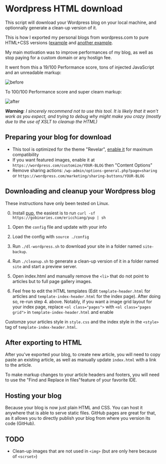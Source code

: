 # Wordpress HTML download

This script will download your Wordpress blog on your local machine, and optionnally generate a clean-up version of it.

This is how I exported my personal blogs from wordpress.com to pure HTML+CSS versions ([example](https://github.com/steren/labs) and [another example](https://github.com/steren/blog).

My main motivation was to improve performances of my blog, as well as stop paying for a custom domain or any hostign fee.

It went from this a 19/100 Performance score, tons of injected JavaScript and an unreadable markup:

![before](https://user-images.githubusercontent.com/360895/82164727-dc664f00-9866-11ea-9e30-c65ba5ee25a0.png)

To 100/100 Performance score and super clearn markup:

![after](https://user-images.githubusercontent.com/360895/82164741-f142e280-9866-11ea-9448-fc7d96461431.png)

***Warning**: I sincerely recommend not to use this tool. It is likely that it won't work as you expect, and trying to debug why might make you crazy (mostly due to the use of XSLT to cleanup the HTML)* 

## Preparing your blog for download

- This tool is optimized for the theme "Revelar", [enable it](https://wordpress.com/theme/revelar) for maximum compatibility
- If you want featured images, enable it at `https://wordpress.com/customize/YOUR-BLOG`  then "Content Options"
- Remove sharing actions: `/wp-admin/options-general.php?page=sharing` or `https://wordpress.com/marketing/sharing-buttons/YOUR-BLOG`

## Downloading and cleanup your Wordpress blog

These instructions have only been tested on Linux.

0. Install [pup](https://github.com/ericchiang/pup), the easiest is to run `curl -sf https://gobinaries.com/ericchiang/pup | sh` 

1. Open the `config` file and update with your info

2. Load the config with `source ./config`

3. Run `./dl-wordpress.sh` to download your site in a folder named `site-backup`.

4. Run `./cleanup.sh` to generate a clean-up version of it in a folder named `site` and start a preview server.

5. Open index.html and manually remove the `<li>` that do not point to articles but to full page gallery images.

6. Feel free to edit the HTML templates (Edit `template-header.html` for articles and `template-index-header.html` for the index page). After doing so, re-run step 4. above. Notably, if you want a image grid layout for your index page, replace `<ol class="pages">` with `<ol class="pages grid">` in `template-index-header.html` and enable 

Customze your articles style in `style.css` and the index style in the `<style>` tag of `template-index-header.html`.

## After exporting to HTML

After you've exported your blog, to create new article, you will need to copy paste an existing article, as well as manually update `index.html` with a link to the article.

To make markup changes to your article headers and footers, you will need to use the "Find and Replace in files"feature of your favorite IDE.

## Hosting your blog

Because your blog is now just plain HTML and CSS. You can host it anywhere that is able to serve static files. GitHub pages are great for that, as it allows you to directly publish your blog from where you version its code (GitHub).

## TODO

- Clean-up images that are not used in `<img>` (but are only here because of `<scrset>`)
